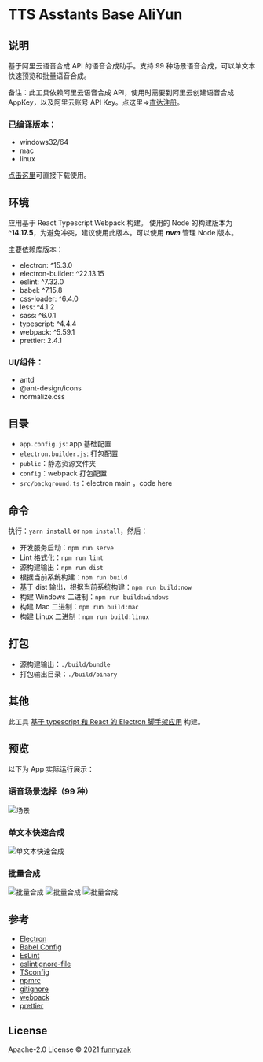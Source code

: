 # TTS Asstants Base AliYun

## 说明

基于阿里云语音合成 API 的语音合成助手。支持 99 种场景语音合成，可以单文本快速预览和批量语音合成。

备注：此工具依赖阿里云语音合成 API，使用时需要到阿里云创建语音合成 AppKey，以及阿里云账号 API Key。点这里=>[直达注册](https://ai.aliyun.com/nls/tts)。

### 已编译版本：

- windows32/64
- mac
- linux

[点击这里](https://github.com/funnyzak/aliyun-tts-assastant/releases)可直接下载使用。

## 环境

应用基于 React Typescript Webpack 构建。
使用的 Node 的构建版本为 **^14.17.5**，为避免冲突，建议使用此版本。可以使用 **_nvm_** 管理 Node 版本。

主要依赖库版本：

- electron: ^15.3.0
- electron-builder: ^22.13.15
- eslint: ^7.32.0
- babel: ^7.15.8
- css-loader: ^6.4.0
- less: ^4.1.2
- sass: ^6.0.1
- typescript: ^4.4.4
- webpack: ^5.59.1
- prettier: 2.4.1

### UI/组件：

- antd
- @ant-design/icons
- normalize.css

## 目录

- `app.config.js`: app 基础配置
- `electron.builder.js`: 打包配置
- `public`：静态资源文件夹
- `config`：webpack 打包配置
- `src/background.ts`：electron main ，code here

## 命令

执行：`yarn install` or `npm install`，然后：

- 开发服务启动：`npm run serve`
- Lint 格式化：`npm run lint`
- 源构建输出：`npm run dist`
- 根据当前系统构建：`npm run build`
- 基于 dist 输出，根据当前系统构建：`npm run build:now`
- 构建 Windows 二进制：`npm run build:windows`
- 构建 Mac 二进制：`npm run build:mac`
- 构建 Linux 二进制：`npm run build:linux`

## 打包

- 源构建输出：`./build/bundle`
- 打包输出目录：`./build/binary`

## 其他

此工具 [基于 typescript 和 React 的 Electron 脚手架应用](https://github.com/funnyzak/electron-react-quick-start) 构建。

## 预览

以下为 App 实际运行展示：

### 语音场景选择（99 种）

![场景](./public/_docs/assets/img/2_scene.png)

### 单文本快速合成

![单文本快速合成](./public/_docs/assets/img/1_singletxt.png)

### 批量合成

![批量合成](./public/_docs/assets/img/3_batch_ready.png)
![批量合成](./public/_docs/assets/img/4_batch_process.png)
![批量合成](./public/_docs/assets/img/5_batch_success.png)

## 参考

- [Electron](https://electronjs.org/docs)
- [Babel Config](https://babel.docschina.org/docs/en/7.0.0/configuration/)
- [EsLint](https://eslint.org/docs/user-guide/configuring/)
- [eslintignore-file](https://eslint.org/docs/user-guide/configuring/ignoring-code#the-eslintignore-file)
- [TSconfig](https://www.typescriptlang.org/tsconfig/)
- [npmrc](https://docs.npmjs.com/cli/v7/configuring-npm/npmrc)
- [gitignore](https://git-scm.com/docs/gitignore)
- [webpack](https://webpack.docschina.org/guides/getting-started/)
- [prettier](https://prettier.io/docs/en/index.html)

## License

Apache-2.0 License © 2021 [funnyzak](https://github.com/funnyzak)
